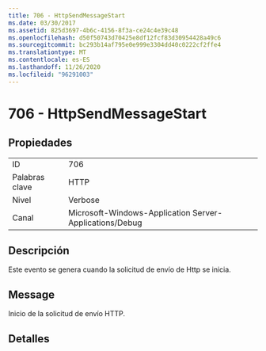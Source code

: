 ```yaml
---
title: 706 - HttpSendMessageStart
ms.date: 03/30/2017
ms.assetid: 825d3697-4b6c-4156-8f3a-ce24c4e39c48
ms.openlocfilehash: d50f50743d70425e8df12fcf83d30954428a49c6
ms.sourcegitcommit: bc293b14af795e0e999e3304dd40c0222cf2ffe4
ms.translationtype: MT
ms.contentlocale: es-ES
ms.lasthandoff: 11/26/2020
ms.locfileid: "96291003"
---
```

# <a name="706---httpsendmessagestart"></a>706 - HttpSendMessageStart

## <a name="properties"></a>Propiedades  
  
|||  
|-|-|  
|ID|706|  
|Palabras clave|HTTP|  
|Nivel|Verbose|  
|Canal|Microsoft-Windows-Application Server-Applications/Debug|  
  
## <a name="description"></a>Descripción  

 Este evento se genera cuando la solicitud de envío de Http se inicia.  
  
## <a name="message"></a>Message  

 Inicio de la solicitud de envío HTTP.  
  
## <a name="details"></a>Detalles
